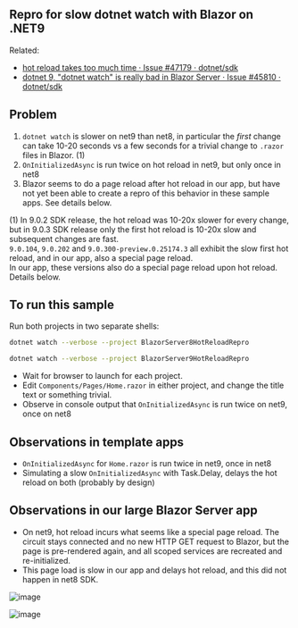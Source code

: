 ## Repro for slow dotnet watch with Blazor on .NET9
Related:
- [hot reload takes too much time · Issue \#47179 · dotnet/sdk](https://github.com/dotnet/sdk/issues/47179)
- [dotnet 9, "dotnet watch" is really bad in Blazor Server · Issue \#45810 · dotnet/sdk](https://github.com/dotnet/sdk/issues/45810)

## Problem
1. `dotnet watch` is slower on net9 than net8, in particular the _first_ change can take 10-20 seconds vs a few seconds for a trivial change to `.razor` files in Blazor. (1)
2. `OnInitializedAsync` is run twice on hot reload in net9, but only once in net8
3. Blazor seems to do a page reload after hot reload in our app, but have not yet been able to create a repro of this behavior in these sample apps. See details below.

(1)
In 9.0.2 SDK release, the hot reload was 10-20x slower for every change, but in 9.0.3 SDK release only the first hot reload is 10-20x slow and subsequent changes are fast.<br>
`9.0.104`, `9.0.202` and `9.0.300-preview.0.25174.3` all exhibit the slow first hot reload, and in our app, also a special page reload.<br>
In our app, these versions also do a special page reload upon hot reload. Details below.

## To run this sample
Run both projects in two separate shells:
```sh
dotnet watch --verbose --project BlazorServer8HotReloadRepro
```

```sh
dotnet watch --verbose --project BlazorServer9HotReloadRepro
```

- Wait for browser to launch for each project.
- Edit `Components/Pages/Home.razor` in either project, and change the title text or something trivial.
- Observe in console output that `OnInitializedAsync` is run twice on net9, once on net8


## Observations in template apps
- `OnInitializedAsync` for `Home.razor` is run twice in net9, once in net8
- Simulating a slow `OnInitializedAsync` with Task.Delay, delays the hot reload on both (probably by design)

## Observations in our large Blazor Server app
- On net9, hot reload incurs what seems like a special page reload. The circuit stays connected and no new HTTP GET request to Blazor, but the page is pre-rendered again, and all scoped services are recreated and re-initialized.
- This page load is slow in our app and delays hot reload, and this did not happen in net8 SDK.

![image](https://github.com/user-attachments/assets/5e88dc7e-bc29-441c-bffe-eb4dcc8cbb36)

![image](https://github.com/user-attachments/assets/088547ae-ae77-4e85-a92d-4411c6136305)
